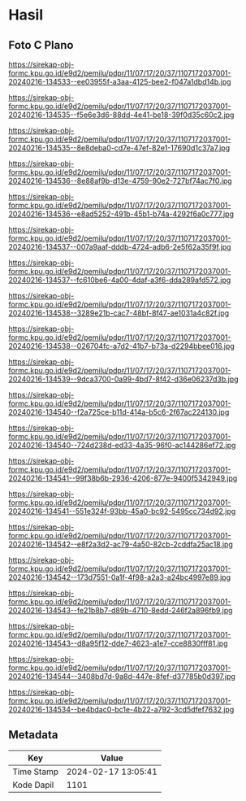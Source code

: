# Hasil

## Foto C Plano

https://sirekap-obj-formc.kpu.go.id/e9d2/pemilu/pdpr/11/07/17/20/37/1107172037001-20240216-134533--ee03955f-a3aa-4125-bee2-f047a1dbd14b.jpg

https://sirekap-obj-formc.kpu.go.id/e9d2/pemilu/pdpr/11/07/17/20/37/1107172037001-20240216-134535--f5e6e3d6-88dd-4e41-be18-39f0d35c60c2.jpg

https://sirekap-obj-formc.kpu.go.id/e9d2/pemilu/pdpr/11/07/17/20/37/1107172037001-20240216-134535--8e8deba0-cd7e-47ef-82e1-17690d1c37a7.jpg

https://sirekap-obj-formc.kpu.go.id/e9d2/pemilu/pdpr/11/07/17/20/37/1107172037001-20240216-134536--8e88af9b-d13e-4759-90e2-727bf74ac7f0.jpg

https://sirekap-obj-formc.kpu.go.id/e9d2/pemilu/pdpr/11/07/17/20/37/1107172037001-20240216-134536--e8ad5252-491b-45b1-b74a-4292f6a0c777.jpg

https://sirekap-obj-formc.kpu.go.id/e9d2/pemilu/pdpr/11/07/17/20/37/1107172037001-20240216-134537--007a9aaf-dddb-4724-adb6-2e5f62a35f9f.jpg

https://sirekap-obj-formc.kpu.go.id/e9d2/pemilu/pdpr/11/07/17/20/37/1107172037001-20240216-134537--fc610be6-4a00-4daf-a3f6-dda289afd572.jpg

https://sirekap-obj-formc.kpu.go.id/e9d2/pemilu/pdpr/11/07/17/20/37/1107172037001-20240216-134538--3289e21b-cac7-48bf-8f47-ae1031a4c82f.jpg

https://sirekap-obj-formc.kpu.go.id/e9d2/pemilu/pdpr/11/07/17/20/37/1107172037001-20240216-134538--026704fc-a7d2-41b7-b73a-d2294bbee016.jpg

https://sirekap-obj-formc.kpu.go.id/e9d2/pemilu/pdpr/11/07/17/20/37/1107172037001-20240216-134539--9dca3700-0a99-4bd7-8f42-d36e06237d3b.jpg

https://sirekap-obj-formc.kpu.go.id/e9d2/pemilu/pdpr/11/07/17/20/37/1107172037001-20240216-134540--f2a725ce-b11d-414a-b5c6-2f67ac224130.jpg

https://sirekap-obj-formc.kpu.go.id/e9d2/pemilu/pdpr/11/07/17/20/37/1107172037001-20240216-134540--724d238d-ed33-4a35-96f0-ac144286ef72.jpg

https://sirekap-obj-formc.kpu.go.id/e9d2/pemilu/pdpr/11/07/17/20/37/1107172037001-20240216-134541--99f38b6b-2936-4206-877e-9400f5342949.jpg

https://sirekap-obj-formc.kpu.go.id/e9d2/pemilu/pdpr/11/07/17/20/37/1107172037001-20240216-134541--551e324f-93bb-45a0-bc92-5495cc734d92.jpg

https://sirekap-obj-formc.kpu.go.id/e9d2/pemilu/pdpr/11/07/17/20/37/1107172037001-20240216-134542--e8f2a3d2-ac79-4a50-82cb-2cddfa25ac18.jpg

https://sirekap-obj-formc.kpu.go.id/e9d2/pemilu/pdpr/11/07/17/20/37/1107172037001-20240216-134542--173d7551-0a1f-4f98-a2a3-a24bc4997e89.jpg

https://sirekap-obj-formc.kpu.go.id/e9d2/pemilu/pdpr/11/07/17/20/37/1107172037001-20240216-134543--fe21b8b7-d89b-4710-8edd-246f2a896fb9.jpg

https://sirekap-obj-formc.kpu.go.id/e9d2/pemilu/pdpr/11/07/17/20/37/1107172037001-20240216-134543--d8a95f12-dde7-4623-a1e7-cce8830fff81.jpg

https://sirekap-obj-formc.kpu.go.id/e9d2/pemilu/pdpr/11/07/17/20/37/1107172037001-20240216-134544--3408bd7d-9a8d-447e-8fef-d37785b0d397.jpg

https://sirekap-obj-formc.kpu.go.id/e9d2/pemilu/pdpr/11/07/17/20/37/1107172037001-20240216-134534--be4bdac0-bc1e-4b22-a792-3cd5dfef7632.jpg


## Metadata

| Key        | Value               |
| ---------- | ------------------- |
| Time Stamp | 2024-02-17 13:05:41 |
| Kode Dapil | 1101                |



